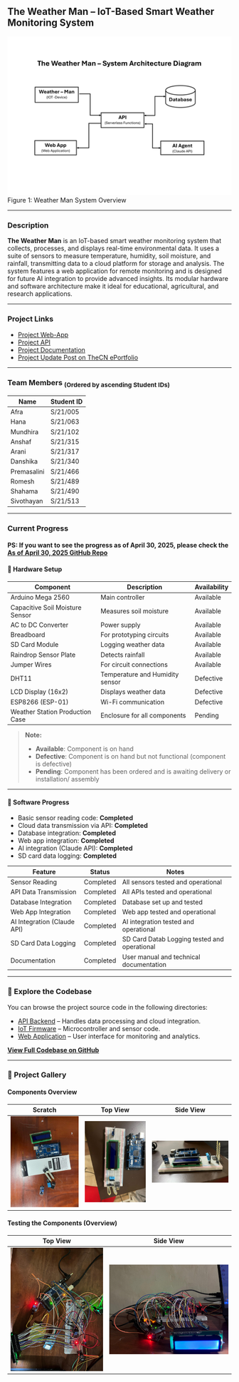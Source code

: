 ## The Weather Man – IoT-Based Smart Weather Monitoring System

![Scratch](./assets/System-Architecture-Diagram.png)
Figure 1: Weather Man System Overview

---

### Description

**The Weather Man** is an IoT-based smart weather monitoring system that collects, processes, and displays real-time environmental data. It uses a suite of sensors to measure temperature, humidity, soil moisture, and rainfall, transmitting data to a cloud platform for storage and analysis. The system features a web application for remote monitoring and is designed for future AI integration to provide advanced insights. Its modular hardware and software architecture make it ideal for educational, agricultural, and research applications.

---

### Project Links

- [Project Web-App](https://wm.sivothajan.me/)
- [Project API](https://wm.api.sivothajan.me/)
- [Project Documentation](https://gh.sivothajan.me/weather-man/)
- [Project Update Post on TheCN ePortfolio](https://www.thecn.com/SS4922/section/showcase/681252d15bc51c0abd08d563)

---

### Team Members <sub>(Ordered by ascending Student IDs)</sub>

| Name        | Student ID |
| ----------- | ---------- |
| Afra        | S/21/005   |
| Hana        | S/21/063   |
| Mundhira    | S/21/102   |
| Anshaf      | S/21/315   |
| Arani       | S/21/317   |
| Danshika    | S/21/340   |
| Premasalini | S/21/466   |
| Romesh      | S/21/489   |
| Shahama     | S/21/490   |
| Sivothayan  | S/21/513   |

---

### Current Progress

#### PS: If you want to see the progress as of April 30, 2025, please check the [As of April 30, 2025 GitHub Repo](https://github.com/Sivothajan/weather-man/tree/31057a6575f7ccb06b0e44e5aa5a5fb1c9c69691)

#### 🔧 Hardware Setup

| Component                       | Description                     | Availability |
| ------------------------------- | ------------------------------- | ------------ |
| Arduino Mega 2560               | Main controller                 | Available    |
| Capacitive Soil Moisture Sensor | Measures soil moisture          | Available    |
| AC to DC Converter              | Power supply                    | Available    |
| Breadboard                      | For prototyping circuits        | Available    |
| SD Card Module                  | Logging weather data            | Available    |
| Raindrop Sensor Plate           | Detects rainfall                | Available    |
| Jumper Wires                    | For circuit connections         | Available    |
| DHT11                           | Temperature and Humidity sensor | Defective    |
| LCD Display (16x2)              | Displays weather data           | Defective    |
| ESP8266 (ESP-01)                | Wi-Fi communication             | Defective    |
| Weather Station Production Case | Enclosure for all components    | Pending      |

> **Note:**
>
> - **Available**: Component is on hand
> - **Defective**: Component is on hand but not functional (component is defective)
> - **Pending**: Component has been ordered and is awaiting delivery or installation/ assembly

---

#### 🧠 Software Progress

- Basic sensor reading code: **Completed**
- Cloud data transmission via API: **Completed**
- Database integration: **Completed**
- Web app integration: **Completed**
- AI integration (Claude API): **Completed**
- SD card data logging: **Completed**

| Feature                     | Status    | Notes                                        |
| --------------------------- | --------- | -------------------------------------------- |
| Sensor Reading              | Completed | All sensors tested and operational           |
| API Data Transmission       | Completed | All APIs tested and operational              |
| Database Integration        | Completed | Database set up and tested                   |
| Web App Integration         | Completed | Web app tested and operational               |
| AI Integration (Claude API) | Completed | AI integration tested and operational        |
| SD Card Data Logging        | Completed | SD Card Datab Logging tested and operational |
| Documentation               | Completed | User manual and technical documentation      |

---

### 📂 Explore the Codebase

You can browse the project source code in the following directories:

- [API Backend](./codebase/cloud-api/) – Handles data processing and cloud integration.
- [IoT Firmware](./codebase/iot-firmware/) – Microcontroller and sensor code.
- [Web Application](./codebase/web-app/) – User interface for monitoring and analytics.

[**View Full Codebase on GitHub**](./codebase/)

---

### 📸 Project Gallery

#### Components Overview

|             Scratch              |              Top View              |              Side View               |
| :------------------------------: | :--------------------------------: | :----------------------------------: |
| ![Scratch](./assets/scratch.jpg) | ![Top View](./assets/top-view.jpg) | ![Side View](./assets/side-view.jpg) |

#### Testing the Components (Overview)

|                  Top View                  |                  Side View                   |
| :----------------------------------------: | :------------------------------------------: |
| ![Top View](./assets/testing-top-view.jpg) | ![Side View](./assets/testing-side-view.jpg) |
